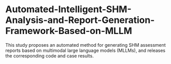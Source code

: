# Automated-Intelligent-SHM-Analysis-and-Report-Generation-Framework-Based-on-MLLM
This study proposes an automated method for generating SHM assessment reports based on multimodal large language models (MLLMs), and releases the corresponding code and case results.
